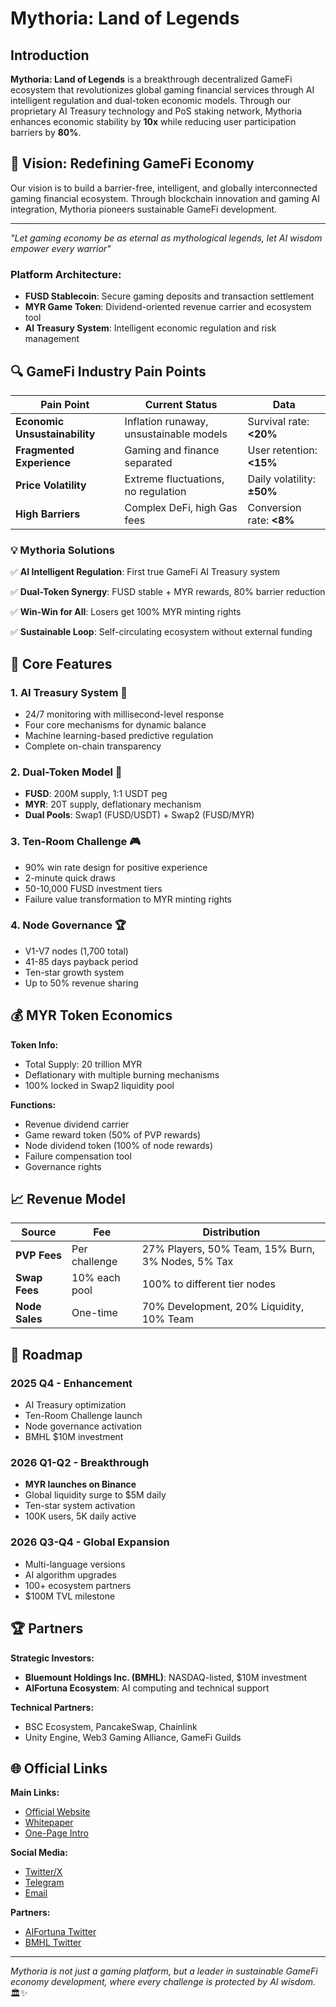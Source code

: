 # Mythoria: Land of Legends

## Introduction

**Mythoria: Land of Legends** is a breakthrough decentralized GameFi ecosystem that revolutionizes global gaming financial services through AI intelligent regulation and dual-token economic models. Through our proprietary AI Treasury technology and PoS staking network, Mythoria enhances economic stability by **10x** while reducing user participation barriers by **80%**.

## 🚀 **Vision: Redefining GameFi Economy**

Our vision is to build a barrier-free, intelligent, and globally interconnected gaming financial ecosystem. Through blockchain innovation and gaming AI integration, Mythoria pioneers sustainable GameFi development.

***

_"Let gaming economy be as eternal as mythological legends, let AI wisdom empower every warrior"_

### Platform Architecture:

* **FUSD Stablecoin**: Secure gaming deposits and transaction settlement
* **MYR Game Token**: Dividend-oriented revenue carrier and ecosystem tool
* **AI Treasury System**: Intelligent economic regulation and risk management

## 🔍 **GameFi Industry Pain Points**

| **Pain Point**                | **Current Status**                      | **Data**                   |
| ----------------------------- | --------------------------------------- | -------------------------- |
| **Economic Unsustainability** | Inflation runaway, unsustainable models | Survival rate: **<20%**    |
| **Fragmented Experience**     | Gaming and finance separated            | User retention: **<15%**   |
| **Price Volatility**          | Extreme fluctuations, no regulation     | Daily volatility: **±50%** |
| **High Barriers**             | Complex DeFi, high Gas fees             | Conversion rate: **<8%**   |

### 💡 **Mythoria Solutions**

✅ **AI Intelligent Regulation**: First true GameFi AI Treasury system

&#x20;✅ **Dual-Token Synergy**: FUSD stable + MYR rewards, 80% barrier reduction

&#x20;✅ **Win-Win for All**: Losers get 100% MYR minting rights

&#x20;✅ **Sustainable Loop**: Self-circulating ecosystem without external funding

## 🌟 **Core Features**

### **1. AI Treasury System** 🧠

* 24/7 monitoring with millisecond-level response
* Four core mechanisms for dynamic balance
* Machine learning-based predictive regulation
* Complete on-chain transparency

### **2. Dual-Token Model** 💎

* **FUSD**: 200M supply, 1:1 USDT peg
* **MYR**: 20T supply, deflationary mechanism
* **Dual Pools**: Swap1 (FUSD/USDT) + Swap2 (FUSD/MYR)

### **3. Ten-Room Challenge** 🎮

* 90% win rate design for positive experience
* 2-minute quick draws
* 50-10,000 FUSD investment tiers
* Failure value transformation to MYR minting rights

### **4. Node Governance** 🏆

* V1-V7 nodes (1,700 total)
* 41-85 days payback period
* Ten-star growth system
* Up to 50% revenue sharing

## 💰 **MYR Token Economics**

**Token Info:**

* Total Supply: 20 trillion MYR
* Deflationary with multiple burning mechanisms
* 100% locked in Swap2 liquidity pool

**Functions:**

* Revenue dividend carrier
* Game reward token (50% of PVP rewards)
* Node dividend token (100% of node rewards)
* Failure compensation tool
* Governance rights

## 📈 **Revenue Model**

| **Source**     | **Fee**       | **Distribution**                                  |
| -------------- | ------------- | ------------------------------------------------- |
| **PVP Fees**   | Per challenge | 27% Players, 50% Team, 15% Burn, 3% Nodes, 5% Tax |
| **Swap Fees**  | 10% each pool | 100% to different tier nodes                      |
| **Node Sales** | One-time      | 70% Development, 20% Liquidity, 10% Team          |

## 🔎 **Roadmap**

### **2025 Q4 - Enhancement**

* AI Treasury optimization
* Ten-Room Challenge launch
* Node governance activation
* BMHL $10M investment

### **2026 Q1-Q2 - Breakthrough**

* **MYR launches on Binance**
* Global liquidity surge to $5M daily
* Ten-star system activation
* 100K users, 5K daily active

### **2026 Q3-Q4 - Global Expansion**

* Multi-language versions
* AI algorithm upgrades
* 100+ ecosystem partners
* $100M TVL milestone

## 🏆 **Partners**

**Strategic Investors:**

* **Bluemount Holdings Inc. (BMHL)**: NASDAQ-listed, $10M investment
* **AIFortuna Ecosystem**: AI computing and technical support

**Technical Partners:**

* BSC Ecosystem, PancakeSwap, Chainlink
* Unity Engine, Web3 Gaming Alliance, GameFi Guilds

## 🌐 **Official Links**

**Main Links:**

* [Official Website](https://mythoria.xyz)
* [Whitepaper](https://mythoria-2.gitbook.io/mythoria-docs)
* [One-Page Intro](https://mythoria-2.gitbook.io/mythoria-docs/yu-que/mythoriayuque-fan-ti-wen-dang)

**Social Media:**

* [Twitter/X](https://x.com/MythoriaMYR)
* [Telegram](https://t.me/MythoriaMYR)
* [Email](mailto:contact@mythoria.xyz)

**Partners:**

* [AIFortuna Twitter](https://x.com/aiFtnProtocol)
* [BMHL Twitter](https://x.com/BMHL_foundation)

***

_Mythoria is not just a gaming platform, but a leader in sustainable GameFi economy development, where every challenge is protected by AI wisdom._ 🏛️✨
